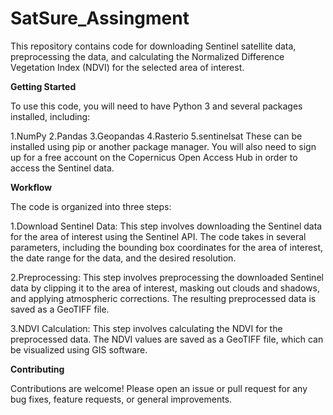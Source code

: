 # SatSure_Assingment

This repository contains code for downloading Sentinel satellite data, preprocessing the data, and calculating the Normalized Difference Vegetation Index (NDVI) for the selected area of interest.

**Getting Started**

To use this code, you will need to have Python 3 and several packages installed, including:

1.NumPy
2.Pandas
3.Geopandas
4.Rasterio
5.sentinelsat
These can be installed using pip or another package manager. You will also need to sign up for a free account on the Copernicus Open Access Hub in order to access the Sentinel data.

**Workflow**

The code is organized into three steps:

1.Download Sentinel Data: This step involves downloading the Sentinel data for the area of interest using the Sentinel API. The code takes in several parameters, including the bounding box coordinates for the area of interest, the date range for the data, and the desired resolution.

2.Preprocessing: This step involves preprocessing the downloaded Sentinel data by clipping it to the area of interest, masking out clouds and shadows, and applying atmospheric corrections. The resulting preprocessed data is saved as a GeoTIFF file.

3.NDVI Calculation: This step involves calculating the NDVI for the preprocessed data. The NDVI values are saved as a GeoTIFF file, which can be visualized using GIS software.


**Contributing**

Contributions are welcome! Please open an issue or pull request for any bug fixes, feature requests, or general improvements.

